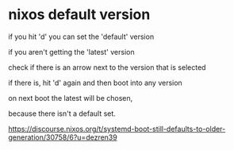 # nixos default version

if you hit 'd' you can set the 'default' version

if you aren't getting the 'latest' version

check if there is an arrow next to the version that is selected

if there is, hit 'd' again and then boot into any version

on next boot the latest will be chosen,

because there isn't a default set.

https://discourse.nixos.org/t/systemd-boot-still-defaults-to-older-generation/30758/6?u=dezren39

